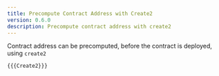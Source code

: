 ```yaml
---
title: Precompute Contract Address with Create2
version: 0.6.0
description: Precompute contract address with create2
---
```


Contract address can be precomputed, before the contract is deployed, using `create2`

```solidity
{{{Create2}}}
```
